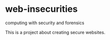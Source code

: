 # web-insecurities
computing with security and forensics

This is a project about creating secure websites.

